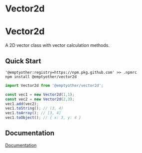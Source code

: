 
# Vector2d

# Vector2d

A 2D vector class with vector calculation methods.

## Quick Start

```npm
'@emptyother:registry=https://npm.pkg.github.com' >> .npmrc
npm install @emptyother/vector2d
```

```typescript
import Vector2d from '@emptyother/vector2d';

const vec1 = new Vector2d(1,1);
const vec2 = new Vector2d(2,3);
vec1.add(vec2);
vec1.toString(); // (3, 4)
vec1.toArray(); // [3, 4]
vec1.toObject(); // { x: 3, y: 4 }
```

## Documentation

[Documentation][docs]

[docs]: /docs/classes/_vector2d_.vector2d.md
